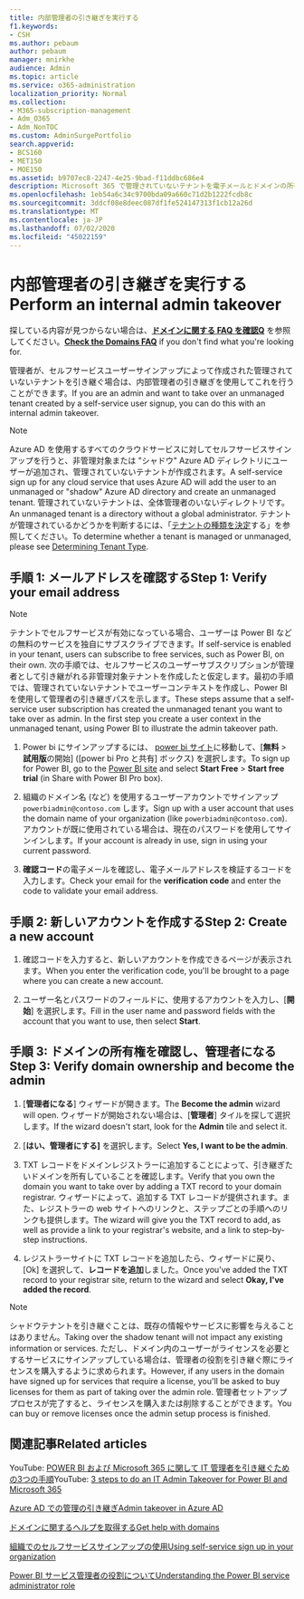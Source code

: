 ```yaml
---
title: 内部管理者の引き継ぎを実行する
f1.keywords:
- CSH
ms.author: pebaum
author: pebaum
manager: mnirkhe
audience: Admin
ms.topic: article
ms.service: o365-administration
localization_priority: Normal
ms.collection:
- M365-subscription-management
- Adm_O365
- Adm_NonTOC
ms.custom: AdminSurgePortfolio
search.appverid:
- BCS160
- MET150
- MOE150
ms.assetid: b9707ec8-2247-4e25-9bad-f11ddbc686e4
description: Microsoft 365 で管理されていないテナントを電子メールとドメインの所有権を引き継ぐために確認する方法について説明します。
ms.openlocfilehash: 1eb54a6c34c9700bda09a660c71d2b1222fcdb8c
ms.sourcegitcommit: 3ddcf08e8deec087df1fe524147313f1cb12a26d
ms.translationtype: MT
ms.contentlocale: ja-JP
ms.lasthandoff: 07/02/2020
ms.locfileid: "45022159"
---
```

# <a name="perform-an-internal-admin-takeover"></a><span data-ttu-id="eac4a-103">内部管理者の引き継ぎを実行する</span><span class="sxs-lookup"><span data-stu-id="eac4a-103">Perform an internal admin takeover</span></span>

 <span data-ttu-id="eac4a-104">探している内容が見つからない場合は、**[ドメインに関する FAQ を確認Q](../setup/domains-faq.md)** を参照してください。</span><span class="sxs-lookup"><span data-stu-id="eac4a-104">**[Check the Domains FAQ](../setup/domains-faq.md)** if you don't find what you're looking for.</span></span> 

<span data-ttu-id="eac4a-105">管理者が、セルフサービスユーザーサインアップによって作成された管理されていないテナントを引き継ぐ場合は、内部管理者の引き継ぎを使用してこれを行うことができます。</span><span class="sxs-lookup"><span data-stu-id="eac4a-105">If you are an admin and want to take over an unmanaged tenant created by a self-service user signup, you can do this with an internal admin takeover.</span></span>

> [!NOTE]
> <span data-ttu-id="eac4a-106">Azure AD を使用するすべてのクラウドサービスに対してセルフサービスサインアップを行うと、非管理対象または "シャドウ" Azure AD ディレクトリにユーザーが追加され、管理されていないテナントが作成されます。</span><span class="sxs-lookup"><span data-stu-id="eac4a-106">A self-service sign up for any cloud service that uses Azure AD will add the user to an unmanaged or "shadow" Azure AD directory and create an unmanaged tenant.</span></span> <span data-ttu-id="eac4a-107">管理されていないテナントは、全体管理者のいないディレクトリです。</span><span class="sxs-lookup"><span data-stu-id="eac4a-107">An unmanaged tenant is a directory without a global administrator.</span></span> <span data-ttu-id="eac4a-108">テナントが管理されているかどうかを判断するには、「[テナントの種類を決定](https://docs.microsoft.com/power-platform/admin/powerapps-gdpr-dsr-guide-systemlogs#determining-tenant-type)する」を参照してください。</span><span class="sxs-lookup"><span data-stu-id="eac4a-108">To determine whether a tenant is managed or unmanaged, please see [Determining Tenant Type](https://docs.microsoft.com/power-platform/admin/powerapps-gdpr-dsr-guide-systemlogs#determining-tenant-type).</span></span> 
  
## <a name="step-1-verify-your-email-address"></a><span data-ttu-id="eac4a-109">手順 1: メールアドレスを確認する</span><span class="sxs-lookup"><span data-stu-id="eac4a-109">Step 1: Verify your email address</span></span>

> [!NOTE]
> <span data-ttu-id="eac4a-110">テナントでセルフサービスが有効になっている場合、ユーザーは Power BI などの無料のサービスを独自にサブスクライブできます。</span><span class="sxs-lookup"><span data-stu-id="eac4a-110">If self-service is enabled in your tenant, users can subscribe to free services, such as Power BI, on their own.</span></span> <span data-ttu-id="eac4a-111">次の手順では、セルフサービスのユーザーサブスクリプションが管理者として引き継がれる非管理対象テナントを作成したと仮定します。最初の手順では、管理されていないテナントでユーザーコンテキストを作成し、Power BI を使用して管理者の引き継ぎパスを示します。</span><span class="sxs-lookup"><span data-stu-id="eac4a-111">These steps assume that a self-service user subscription has created the unmanaged tenant you want to take over as admin. In the first step you create a user context in the unmanaged tenant, using Power BI to illustrate the admin takeover path.</span></span>

1. <span data-ttu-id="eac4a-112">Power bi にサインアップするには、 [power bi サイト](https://powerbi.com)に移動して、[**無料**  >  **試用版**の開始] ([power bi Pro と共有] ボックス) を選択します。</span><span class="sxs-lookup"><span data-stu-id="eac4a-112">To sign up for Power BI, go to the [Power BI site](https://powerbi.com) and select **Start Free** > **Start free trial** (in Share with Power BI Pro box).</span></span> 

2. <span data-ttu-id="eac4a-113">組織のドメイン名 (など) を使用するユーザーアカウントでサインアップ `powerbiadmin@contoso.com` します。</span><span class="sxs-lookup"><span data-stu-id="eac4a-113">Sign up with a user account that uses the domain name of your organization (like `powerbiadmin@contoso.com`).</span></span> <span data-ttu-id="eac4a-114">アカウントが既に使用されている場合は、現在のパスワードを使用してサインインします。</span><span class="sxs-lookup"><span data-stu-id="eac4a-114">If your account is already in use, sign in using your current password.</span></span>

3. <span data-ttu-id="eac4a-115">**確認コード**の電子メールを確認し、電子メールアドレスを検証するコードを入力します。</span><span class="sxs-lookup"><span data-stu-id="eac4a-115">Check your email for the **verification code** and enter the code to validate your email address.</span></span>
    
## <a name="step-2-create-a-new-account"></a><span data-ttu-id="eac4a-116">手順 2: 新しいアカウントを作成する</span><span class="sxs-lookup"><span data-stu-id="eac4a-116">Step 2: Create a new account</span></span>

1. <span data-ttu-id="eac4a-117">確認コードを入力すると、新しいアカウントを作成できるページが表示されます。</span><span class="sxs-lookup"><span data-stu-id="eac4a-117">When you enter the verification code, you'll be brought to a page where you can create a new account.</span></span> 
    
2. <span data-ttu-id="eac4a-118">ユーザー名とパスワードのフィールドに、使用するアカウントを入力し、[**開始**] を選択します。</span><span class="sxs-lookup"><span data-stu-id="eac4a-118">Fill in the user name and password fields with the account that you want to use, then select **Start**.</span></span> 
    
## <a name="step-3-verify-domain-ownership-and-become-the-admin"></a><span data-ttu-id="eac4a-119">手順 3: ドメインの所有権を確認し、管理者になる</span><span class="sxs-lookup"><span data-stu-id="eac4a-119">Step 3: Verify domain ownership and become the admin</span></span>

1. <span data-ttu-id="eac4a-120">[**管理者になる**] ウィザードが開きます。</span><span class="sxs-lookup"><span data-stu-id="eac4a-120">The **Become the admin** wizard will open.</span></span> <span data-ttu-id="eac4a-121">ウィザードが開始されない場合は、[**管理者**] タイルを探して選択します。</span><span class="sxs-lookup"><span data-stu-id="eac4a-121">If the wizard doesn't start, look for the **Admin** tile and select it.</span></span> 

2. <span data-ttu-id="eac4a-122">[**はい、管理者にする]** を選択します。</span><span class="sxs-lookup"><span data-stu-id="eac4a-122">Select **Yes, I want to be the admin**.</span></span>

3. <span data-ttu-id="eac4a-123">TXT レコードをドメインレジストラーに追加することによって、引き継ぎたいドメインを所有していることを確認します。</span><span class="sxs-lookup"><span data-stu-id="eac4a-123">Verify that you own the domain you want to take over by adding a TXT record to your domain registrar.</span></span> <span data-ttu-id="eac4a-124">ウィザードによって、追加する TXT レコードが提供されます。また、レジストラーの web サイトへのリンクと、ステップごとの手順へのリンクも提供します。</span><span class="sxs-lookup"><span data-stu-id="eac4a-124">The wizard will give you the TXT record to add, as well as provide a link to your registrar's website, and a link to step-by-step instructions.</span></span>
    
4. <span data-ttu-id="eac4a-125">レジストラーサイトに TXT レコードを追加したら、ウィザードに戻り、[Ok] を選択して、**レコードを追加**しました。</span><span class="sxs-lookup"><span data-stu-id="eac4a-125">Once you've added the TXT record to your registrar site, return to the wizard and select **Okay, I've added the record**.</span></span>
    
> [!NOTE]
> <span data-ttu-id="eac4a-126">シャドウテナントを引き継ぐことは、既存の情報やサービスに影響を与えることはありません。</span><span class="sxs-lookup"><span data-stu-id="eac4a-126">Taking over the shadow tenant will not impact any existing information or services.</span></span> <span data-ttu-id="eac4a-127">ただし、ドメイン内のユーザーがライセンスを必要とするサービスにサインアップしている場合は、管理者の役割を引き継ぐ際にライセンスを購入するように求められます。</span><span class="sxs-lookup"><span data-stu-id="eac4a-127">However, if any users in the domain have signed up for services that require a license, you'll be asked to buy licenses for them as part of taking over the admin role.</span></span> <span data-ttu-id="eac4a-128">管理者セットアッププロセスが完了すると、ライセンスを購入または削除することができます。</span><span class="sxs-lookup"><span data-stu-id="eac4a-128">You can buy or remove licenses once the admin setup process is finished.</span></span>
  
## <a name="related-articles"></a><span data-ttu-id="eac4a-129">関連記事</span><span class="sxs-lookup"><span data-stu-id="eac4a-129">Related articles</span></span>

<span data-ttu-id="eac4a-130">YouTube: [POWER BI および Microsoft 365 に関して IT 管理者を引き継ぐための3つの手順](https://www.youtube.com/watch?v=xt5EsrQBZZk)</span><span class="sxs-lookup"><span data-stu-id="eac4a-130">YouTube: [3 steps to do an IT Admin Takeover for Power BI and Microsoft 365](https://www.youtube.com/watch?v=xt5EsrQBZZk)</span></span>

[<span data-ttu-id="eac4a-131">Azure AD での管理の引き継ぎ</span><span class="sxs-lookup"><span data-stu-id="eac4a-131">Admin takeover in Azure AD</span></span>](https://docs.microsoft.com/azure/active-directory/users-groups-roles/domains-admin-takeover)

[<span data-ttu-id="eac4a-132">ドメインに関するヘルプを取得する</span><span class="sxs-lookup"><span data-stu-id="eac4a-132">Get help with domains</span></span>](../get-help-with-domains/get-help-with-domains.md)

[<span data-ttu-id="eac4a-133">組織でのセルフサービスサインアップの使用</span><span class="sxs-lookup"><span data-stu-id="eac4a-133">Using self-service sign up in your organization</span></span>](self-service-sign-up.md)
  
[<span data-ttu-id="eac4a-134">Power BI サービス管理者の役割について</span><span class="sxs-lookup"><span data-stu-id="eac4a-134">Understanding the Power BI service administrator role</span></span>](https://docs.microsoft.com/power-bi/service-admin-role)

